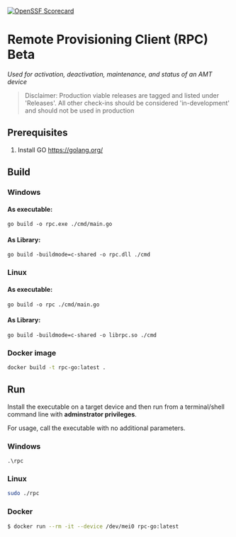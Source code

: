 [![OpenSSF Scorecard](https://api.securityscorecards.dev/projects/github.com/open-amt-cloud-toolkit/rpc-go/badge)](https://api.securityscorecards.dev/projects/github.com/open-amt-cloud-toolkit/rpc-go)

# Remote Provisioning Client (RPC) Beta
<em>Used for activation, deactivation, maintenance, and status of an AMT device</em>

> Disclaimer: Production viable releases are tagged and listed under 'Releases'. All other check-ins should be considered 'in-development' and should not be used in production

## Prerequisites 

1) Install GO https://golang.org/

## Build

### Windows

#### As executable: 
```
go build -o rpc.exe ./cmd/main.go
```
#### As Library: 
```
go build -buildmode=c-shared -o rpc.dll ./cmd
```

### Linux

#### As executable: 
```
go build -o rpc ./cmd/main.go
```

#### As Library: 
```
go build -buildmode=c-shared -o librpc.so ./cmd   
```
### Docker image

```bash
docker build -t rpc-go:latest .
```

## Run

Install the executable on a target device and then run from a terminal/shell
command line with <b>adminstrator privileges</b>.  

For usage, call the executable with no additional parameters.  

### Windows
```shell
.\rpc
```

### Linux
```bash
sudo ./rpc
```

### Docker
```bash
$ docker run --rm -it --device /dev/mei0 rpc-go:latest
```
